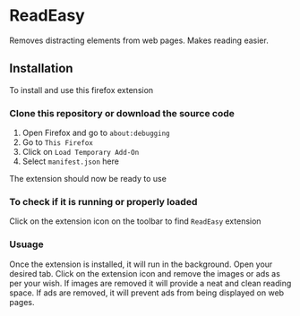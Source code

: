 # ReadEasy

Removes distracting elements from web pages. Makes reading easier.

## Installation

To install and use this firefox extension

### Clone this repository or download the source code

1. Open Firefox and go to `about:debugging`
2. Go to `This Firefox`
3. Click on `Load Temporary Add-On`
4. Select `manifest.json` here

The extension should now be ready to use

### To check if it is running or properly loaded

Click on the extension icon on the toolbar to find `ReadEasy` extension

### Usuage

Once the extension is installed, it will run in the background. Open your desired tab. Click on the extension icon and remove the images or ads as per your wish. If images are removed it will provide a neat and clean reading space. If ads are removed, it will prevent ads from being displayed on web pages.



